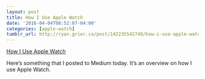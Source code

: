 ```yaml
---
layout: post
title: How I Use Apple Watch
date: '2016-04-04T08:52:07-04:00'
categories: [apple-watch]
tumblr_url: http://ryan.grier.co/post/142235542749/how-i-use-apple-watch
---
```

[How I Use Apple Watch](https://medium.com/@rwgrier/how-i-use-apple-watch-1e28b558f15b)

Here’s something that I posted to Medium today. It’s an overview on how I use Apple Watch.
